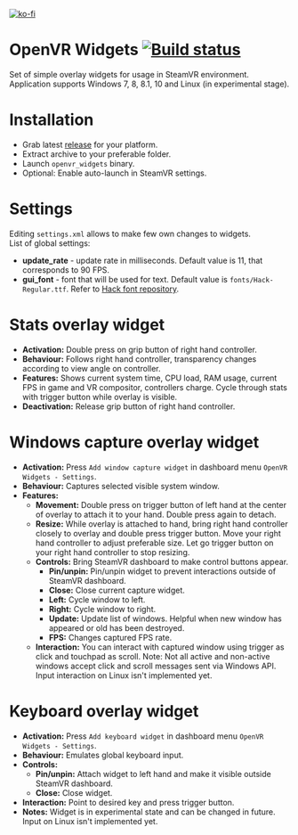 [![ko-fi](https://www.ko-fi.com/img/githubbutton_sm.svg)](https://ko-fi.com/I2I0XK1A)
# OpenVR Widgets [![Build status](https://ci.appveyor.com/api/projects/status/ctb2t0bawyus9x90?svg=true)](https://ci.appveyor.com/project/SDraw/openvr-widgets)
Set of simple overlay widgets for usage in SteamVR environment.  
Application supports Windows 7, 8, 8.1, 10 and Linux (in experimental stage).

# Installation
* Grab latest [release](../../releases/latest) for your platform.
* Extract archive to your preferable folder.
* Launch `openvr_widgets` binary.
* Optional: Enable auto-launch in SteamVR settings.

# Settings
Editing `settings.xml` allows to make few own changes to widgets.  
List of global settings:
* **update_rate** - update rate in milliseconds. Default value is 11, that corresponds to 90 FPS.
* **gui_font** - font that will be used for text. Default value is `fonts/Hack-Regular.ttf`. Refer to [Hack font repository](../../../../source-foundry/Hack).

# Stats overlay widget
* **Activation:** Double press on grip button of right hand controller.
* **Behaviour:** Follows right hand controller, transparency changes according to view angle on controller.
* **Features:** Shows current system time, CPU load, RAM usage, current FPS in game and VR compositor, controllers charge. Cycle through stats with trigger button while overlay is visible.
* **Deactivation:** Release grip button of right hand controller.
  
# Windows capture overlay widget
* **Activation:** Press `Add window capture widget` in dashboard menu `OpenVR Widgets - Settings`.
* **Behaviour:** Captures selected visible system window.
* **Features:**
  * **Movement:** Double press on trigger button of left hand at the center of overlay to attach it to your hand. Double press again to detach.
  * **Resize:** While overlay is attached to hand, bring right hand controller closely to overlay and double press trigger button. Move your right hand controller to adjust preferable size. Let go trigger button on your right hand controller to stop resizing.
  * **Controls:** Bring SteamVR dashboard to make control buttons appear.
    * **Pin/unpin:** Pin/unpin widget to prevent interactions outside of SteamVR dashboard.
    * **Close:** Close current capture widget.
    * **Left:** Cycle window to left.
    * **Right:** Cycle window to right.
    * **Update:** Update list of windows. Helpful when new window has appeared or old has been destroyed.
    * **FPS:** Changes captured FPS rate.
  * **Interaction:** You can interact with captured window using trigger as click and touchpad as scroll. Note: Not all active and non-active windows accept click and scroll messages sent via Windows API. Input interaction on Linux isn't implemented yet.
  
# Keyboard overlay widget
* **Activation:** Press `Add keyboard widget` in dashboard menu `OpenVR Widgets - Settings`.
* **Behaviour:** Emulates global keyboard input.
* **Controls:**
  * **Pin/unpin:** Attach widget to left hand and make it visible outside SteamVR dashboard.
  * **Close:** Close widget.
* **Interaction:** Point to desired key and press trigger button.
* **Notes:** Widget is in experimental state and can be changed in future. Input on Linux isn't implemented yet.
